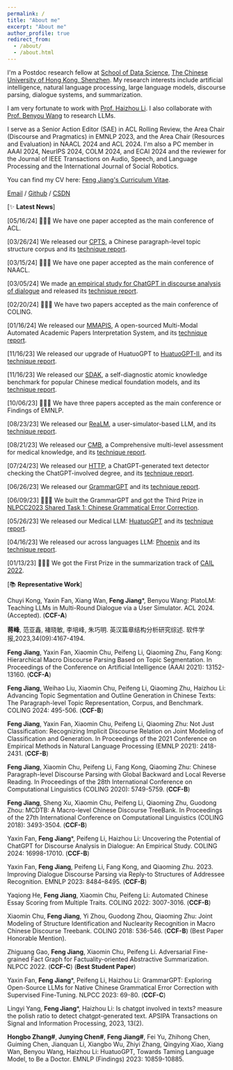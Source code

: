 ```yaml
---
permalink: /
title: "About me"
excerpt: "About me"
author_profile: true
redirect_from: 
  - /about/
  - /about.html
---
```


I'm a Postdoc research fellow at [School of Data Science](https://sds.cuhk.edu.cn/), [The Chinese University of Hong Kong, Shenzhen](https://www.cuhk.edu.cn/en). My research interests include artificial intelligence, natural language processing, large language models, discourse parsing, dialogue systems, and summarization.

I am very fortunate to work with [Prof. Haizhou Li](https://colips.org/~eleliha/). I also collaborate with [Prof. Benyou Wang](https://wabyking.github.io/old.html) to research LLMs.

I serve as a Senior Action Editor (SAE) in ACL Rolling Review, the Area Chair (Discourse and Pragmatics) in EMNLP 2023, and the Area Chair (Resources and Evaluation) in NAACL 2024 and ACL 2024. 
I'm also a PC member in AAAI 2024, NeurIPS 2024, COLM 2024, and ECAI 2024 and the reviewer for the Journal of IEEE Transactions on Audio, Speech, and Language Processing and the International Journal of Social Robotics.

You can find my CV here: [Feng Jiang's Curriculum Vitae](../assets/Curriculum_Vitae.pdf).

[Email](mailto:jeffreyjiang@cuhk.edu.cn) / [Github](https://github.com/fjiangAI) / [CSDN](https://fjiang.blog.csdn.net/)

[✨ **Latest News**]

[05/16/24] 🎉🎉🎉 We have one paper accepted as the main conference of ACL.

[03/26/24] We released our [CPTS](https://github.com/fjiangAI/CPTS), a Chinese paragraph-level topic structure corpus and its [technique report](https://arxiv.org/pdf/2305.14790).

[03/15/24] 🎉🎉🎉 We have one paper accepted as the main conference of NAACL.

[03/05/24] We made [an empirical study for ChatGPT in discourse analysis of dialogue](https://github.com/yxfanSuda/GPTforDDA) and released its [technique report](https://arxiv.org/pdf/2305.08391).

[02/20/24] 🎉🎉🎉 We have two papers accepted as the main conference of COLING.

[01/16/24] We released our [MMAPIS](https://github.com/fjiangAI/MMAPIS), A open-sourced Multi-Modal Automated Academic Papers Interpretation System, and its [technique report](https://arxiv.org/abs/2401.09150).

[11/16/23] We released our upgrade of HuatuoGPT to [HuatuoGPT-II](https://github.com/FreedomIntelligence/HuatuoGPT-II), and its [technique report](https://arxiv.org/abs/2311.09774).

[11/16/23] We released our [SDAK](https://github.com/FreedomIntelligence/SDAK), a self-diagnostic atomic knowledge benchmark for popular Chinese medical foundation models, and its [technique report](https://arxiv.org/abs/2310.11722).

[10/06/23] 🎉🎉🎉 We have three papers accepted as the main conference or Findings of EMNLP.

[08/23/23] We released our [ReaLM](https://github.com/FreedomIntelligence/ReaLM), a user-simulator-based LLM, and its [technique report](https://arxiv.org/abs/2308.11534v1).

[08/21/23] We released our [CMB](https://github.com/FreedomIntelligence/CMB), a Comprehensive multi-level assessment for medical knowledge, and its [technique report](https://arxiv.org/abs/2308.08833).

[07/24/23] We released our [HTTP](https://github.com/FreedomIntelligence/ChatGPT-Detection-PR-HPPT), a ChatGPT-generated text detector checking the ChatGPT-involved degree, and its [technique report](https://arxiv.org/abs/2307.11380).

[06/26/23] We released our [GrammarGPT](https://github.com/FreedomIntelligence/GrammarGPT) and its [technique report](https://arxiv.org/abs/2307.13923).

[06/09/23] 🎉🎉🎉 We built the GrammarGPT and got the Third Prize in [NLPCC2023 Shared Task 1:  Chinese Grammatical Error Correction](https://github.com/masr2000/NaCGEC).

[05/26/23] We released our Medical LLM: [HuatuoGPT](https://github.com/FreedomIntelligence/HuatuoGPT) and its [technique report](https://arxiv.org/abs/2305.15075).

[04/16/23] We released our across languages LLM: [Phoenix](https://github.com/FreedomIntelligence/LLMZoo) and its [technique report](https://arxiv.org/abs/2304.10453).

[01/13/23] 🎉🎉🎉 We got the First Prize in the summarization track of [CAIL 2022](http://cail.cipsc.org.cn/task_summit.html?raceID=4&cail_tag=2022).

[📚 **Representative Work**]

Chuyi Kong, Yaxin Fan, Xiang Wan, **Feng Jiang***, Benyou Wang: PlatoLM: Teaching LLMs in Multi-Round Dialogue via a User Simulator. ACL 2024. (Accepted). (**CCF-A**)

**蒋峰**, 范亚鑫, 褚晓敏, 李培峰, 朱巧明. 英汉篇章结构分析研究综述. 软件学报,2023,34(09):4167-4194. 

**Feng Jiang**, Yaxin Fan, Xiaomin Chu, Peifeng Li, Qiaoming Zhu, Fang Kong: Hierarchical Macro Discourse Parsing Based on Topic Segmentation. In Proceedings of the Conference on Artificial Intelligence (AAAI 2021): 13152-13160. (**CCF-A**)

**Feng Jiang**, Weihao Liu, Xiaomin Chu, Peifeng Li, Qiaoming Zhu, Haizhou Li: Advancing Topic Segmentation and Outline Generation in Chinese Texts: The Paragraph-level Topic Representation, Corpus, and Benchmark. COLING 2024: 495-506. (**CCF-B**)

**Feng Jiang**, Yaxin Fan, Xiaomin Chu, Peifeng Li, Qiaoming Zhu: Not Just Classification: Recognizing Implicit Discourse Relation on Joint Modeling of Classification and Generation. In Proceedings of the 2021 Conference on Empirical Methods in Natural Language Processing (EMNLP 2021): 2418-2431. (**CCF-B**)

**Feng Jiang**, Xiaomin Chu, Peifeng Li, Fang Kong, Qiaoming Zhu: Chinese Paragraph-level Discourse Parsing with Global Backward and Local Reverse Reading. In Proceedings of the 28th International Conference on Computational Linguistics (COLING 2020): 5749-5759. (**CCF-B**)

**Feng Jiang**, Sheng Xu, Xiaomin Chu, Peifeng Li, Qiaoming Zhu, Guodong Zhou: MCDTB: A Macro-level Chinese Discourse TreeBank. In Proceedings of the 27th International Conference on Computational Linguistics (COLING 2018): 3493-3504. (**CCF-B**)

Yaxin Fan, **Feng Jiang***, Peifeng Li, Haizhou Li: Uncovering the Potential of ChatGPT for Discourse Analysis in Dialogue: An Empirical Study. COLING 2024: 16998-17010. (**CCF-B**)

Yaxin Fan, **Feng Jiang**, Peifeng Li, Fang Kong, and Qiaoming Zhu. 2023. Improving Dialogue Discourse Parsing via Reply-to Structures of Addressee Recognition. EMNLP 2023: 8484–8495. (**CCF-B**)

Yaqiong He, **Feng Jiang**, Xiaomin Chu, Peifeng Li: Automated Chinese Essay Scoring from Multiple Traits. COLING 2022: 3007-3016. (**CCF-B**)

Xiaomin Chu, **Feng Jiang**, Yi Zhou, Guodong Zhou, Qiaoming Zhu: Joint Modeling of Structure Identification and Nuclearity Recognition in Macro Chinese Discourse Treebank. COLING 2018: 536-546. (**CCF-B**) (Best Paper Honorable Mention).

Zhiguang Gao, **Feng Jiang**, Xiaomin Chu, Peifeng Li. Adversarial Fine-grained Fact Graph for Factuality-oriented Abstractive Summarization. NLPCC 2022. (**CCF-C**) (**Best Student Paper**)

Yaxin Fan, **Feng Jiang***, Peifeng Li, Haizhou Li: GrammarGPT: Exploring Open-Source LLMs for Native Chinese Grammatical Error Correction with Supervised Fine-Tuning. NLPCC 2023: 69-80. (**CCF-C**)

Lingyi Yang, **Feng Jiang***, Haizhou Li: Is chatgpt involved in texts? measure the polish ratio to detect chatgpt-generated text. APSIPA Transactions on Signal and Information Processing, 2023, 13(2).

**Hongbo Zhang#**, **Junying Chen#**, **Feng Jiang#**, Fei Yu, Zhihong Chen, Guiming Chen, Jianquan Li, Xiangbo Wu, Zhiyi Zhang, Qingying Xiao, Xiang Wan, Benyou Wang, Haizhou Li:
HuatuoGPT, Towards Taming Language Model, to Be a Doctor. EMNLP (Findings) 2023: 10859-10885.
